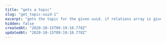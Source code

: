 ```yaml
---
title: "gets a topic"
slug: "get_topic-uuid-1"
excerpt: "gets the topic for the given uuid. if relations array is given then gets the topic with the specified relation/relations."
hidden: false
createdAt: "2020-10-15T09:19:18.778Z"
updatedAt: "2020-10-15T09:19:18.778Z"
---
```

